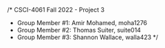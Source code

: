 /* CSCI-4061 Fall 2022 - Project 3
 * Group Member #1: Amir Mohamed, moha1276
 * Group Member #2: Thomas Suiter, suite014
 * Group Member #3: Shannon Wallace, walla423
 */
